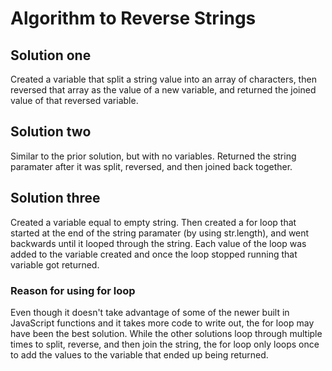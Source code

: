 # Algorithm to Reverse Strings

## Solution one
  Created a variable that split a string value
  into an array of characters, then reversed that
  array as the value of a new variable, and returned
  the joined value of that reversed variable.
  
 ## Solution two
  Similar to the prior solution, but with no variables.
  Returned the string paramater after it was split, reversed,
  and then joined back together.
  
 ## Solution three
  Created a variable equal to empty string. Then created a for loop
  that started at the end of the string paramater (by using str.length),
  and went backwards until it looped through the string. Each value of the 
  loop was added to the variable created and once the loop stopped running
  that variable got returned. 
  
  ### Reason for using for loop
   Even though it doesn't take advantage of some of the newer built in JavaScript
   functions and it takes more code to write out, the for loop may have been the 
   best solution. While the other solutions loop through multiple times to split,
   reverse, and then join the string, the for loop only loops once to add the values
   to the variable that ended up being returned. 

